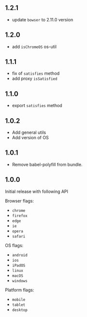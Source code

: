 ## 1.2.1

- update `bowser` to 2.11.0 version

## 1.2.0

- add `isChromeOS` os-util

## 1.1.1

- fix of `satisfies` method
- add proxy `isSatisfied`

## 1.1.0

- export `satisfies` method

## 1.0.2

- Add general utils
- Add version of OS

## 1.0.1

- Remove babel-polyfill from bundle.

## 1.0.0

Initial release with following API

Browser flags:

- `chrome`
- `firefox`
- `edge`
- `ie`
- `opera`
- `safari`

OS flags:

- `android`
- `ios`
- `iPadOS`
- `linux`
- `macOS`
- `windows`

Platform flags:

- `mobile`
- `tablet`
- `desktop`
